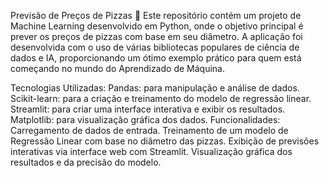 Previsão de Preços de Pizzas 🍕
Este repositório contém um projeto de Machine Learning desenvolvido em Python, onde o objetivo principal é prever os preços de pizzas com base em seu diâmetro. A aplicação foi desenvolvida com o uso de várias bibliotecas populares de ciência de dados e IA, proporcionando um ótimo exemplo prático para quem está começando no mundo do Aprendizado de Máquina.

Tecnologias Utilizadas:
Pandas: para manipulação e análise de dados.
Scikit-learn: para a criação e treinamento do modelo de regressão linear.
Streamlit: para criar uma interface interativa e exibir os resultados.
Matplotlib: para visualização gráfica dos dados.
Funcionalidades:
Carregamento de dados de entrada.
Treinamento de um modelo de Regressão Linear com base no diâmetro das pizzas.
Exibição de previsões interativas via interface web com Streamlit.
Visualização gráfica dos resultados e da precisão do modelo.
